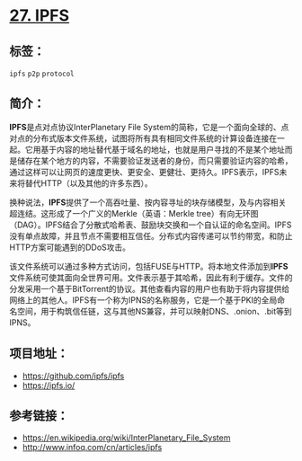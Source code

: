# [27. IPFS](https://github.com/ipfs/ipfs)

## 标签：

 `ipfs` `p2p` `protocol`

## 简介：

**IPFS**是点对点协议InterPlanetary File System的简称，它是一个面向全球的、点对点的分布式版本文件系统，试图将所有具有相同文件系统的计算设备连接在一起。它用基于内容的地址替代基于域名的地址，也就是用户寻找的不是某个地址而是储存在某个地方的内容，不需要验证发送者的身份，而只需要验证内容的哈希，通过这样可以让网页的速度更快、更安全、更健壮、更持久。IPFS表示，IPFS未来将替代HTTP（以及其他的许多东西）。

换种说法，**IPFS**提供了一个高吞吐量、按内容寻址的块存储模型，及与内容相关超连结。这形成了一个广义的Merkle（英语：Merkle tree）有向无环图（DAG）。IPFS结合了分散式哈希表、鼓励块交换和一个自认证的命名空间。IPFS没有单点故障，并且节点不需要相互信任。分布式内容传递可以节约带宽，和防止HTTP方案可能遇到的DDoS攻击。

该文件系统可以通过多种方式访问，包括FUSE与HTTP。将本地文件添加到**IPFS**文件系统可使其面向全世界可用。文件表示基于其哈希，因此有利于缓存。文件的分发采用一个基于BitTorrent的协议。其他查看内容的用户也有助于将内容提供给网络上的其他人。IPFS有一个称为IPNS的名称服务，它是一个基于PKI的全局命名空间，用于构筑信任链，这与其他NS兼容，并可以映射DNS、.onion、.bit等到IPNS。

## 项目地址：

- https://github.com/ipfs/ipfs
- https://ipfs.io/

## 参考链接：

- https://en.wikipedia.org/wiki/InterPlanetary_File_System
- http://www.infoq.com/cn/articles/ipfs
